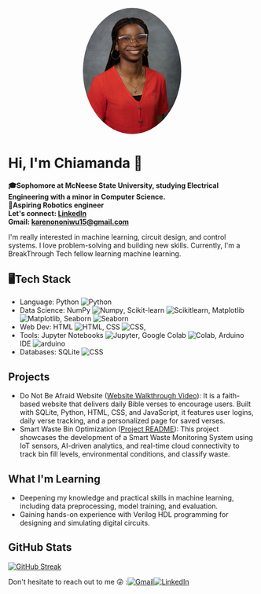 <p align="center">
  <img src="me-picture.jpg" alt="Chiamanda" width="200" style="border-radius: 50%;">
</p>

# Hi, I'm Chiamanda 👋
**🎓Sophomore at McNeese State University, studying Electrical Engineering with a minor in Computer Science.  
🤖Aspiring Robotics engineer  
Let's connect: [LinkedIn](https://www.linkedin.com/in/chiamanda-ononiwu/)  
Gmail: karenononiwu15@gmail.com**

I'm really interested in machine learning, circuit design, and control systems. I love problem-solving and building new skills. Currently, I'm a BreakThrough Tech fellow learning machine learning.  

## 🖥️Tech Stack
-  Language: Python <img src="https://images.icon-icons.com/1508/PNG/512/python_104451.png" width="40" alt="Python">
-  Data Science: NumPy <img src="https://www.pythontutorial.net/wp-content/uploads/2022/08/numpy-tutorial.svg" width="40" alt="Numpy">, Scikit-learn <img src="https://upload.wikimedia.org/wikipedia/commons/thumb/0/05/Scikit_learn_logo_small.svg/250px-Scikit_learn_logo_small.svg.png" width="40" alt="Scikitlearn">, Matplotlib <img src="https://upload.wikimedia.org/wikipedia/commons/thumb/0/01/Created_with_Matplotlib-logo.svg/2048px-Created_with_Matplotlib-logo.svg.png" width="40" alt="Matplotlib">, Seaborn <img src="https://cdn.worldvectorlogo.com/logos/seaborn-1.svg" width="40" alt="Seaborn">
-  Web Dev: HTML <img src="https://encrypted-tbn0.gstatic.com/images?q=tbn:ANd9GcSIxeNFO8PSlvOvudmrtLIOYdTpN6o77VKolQ&s" width="30" alt="HTML">, CSS  <img src="https://img.icons8.com/fluent/512/css3.png" width="40" alt="CSS">,
-  Tools: Jupyter Notebooks <img src="https://upload.wikimedia.org/wikipedia/commons/thumb/3/38/Jupyter_logo.svg/1200px-Jupyter_logo.svg.png" width="40" alt="Jupyter">, Google Colab  <img src="https://avatars.githubusercontent.com/u/33467679?s=280&v=4" width="40" alt="Colab">, Arduino IDE <img src="https://cdn.worldvectorlogo.com/logos/arduino-1.svg" width="40" alt="arduino">
-  Databases: SQLite  <img src="https://upload.wikimedia.org/wikipedia/commons/thumb/3/38/SQLite370.svg/2560px-SQLite370.svg.png" width="55" alt="CSS">
  ## Projects
  
- Do Not Be Afraid Website ([Website Walkthrough Video](https://www.youtube.com/watch?v=xSBerlIhpBc)):
  It is a faith-based website that delivers daily Bible verses to encourage users. Built with SQLite, Python, HTML, CSS, and JavaScript, it features user logins, daily verse tracking, and a personalized page for saved verses.
- Smart Waste Bin Optimization ([Project README](https://github.com/Chiamanda07/C.L.E.A.R-Smart-City-Project)): This project showcases the development of a Smart Waste Monitoring System using IoT sensors, AI-driven analytics, and real-time cloud connectivity to track bin fill levels, environmental conditions, and classify waste.

## What I'm Learning
- Deepening my knowledge and practical skills in machine learning, including data preprocessing, model training, and evaluation.
- Gaining hands-on experience with Verilog HDL programming for designing and simulating digital circuits.

## GitHub Stats  
[![GitHub Streak](https://streak-stats.demolab.com?user=Chiamanda07&theme=dark)](https://git.io/streak-stats)  


Don't hesitate to reach out to me 😜 :[![Gmail](https://img.shields.io/badge/-white?logo=gmail&logoColor=red&label=)](mailto:karenononiwu15@gmail.com)[![LinkedIn](https://img.shields.io/badge/-L-blue?logo=linkedin&logoColor=blue&label=)](https://www.linkedin.com/in/chiamanda-ononiwu/)  



<!---
Chiamanda07/Chiamanda07 is a ✨ special ✨ repository because its `README.md` (this file) appears on your GitHub profile.
You can click the Preview link to take a look at your changes.
--->
